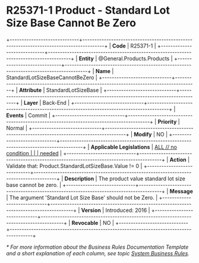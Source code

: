﻿---
erp.type: business-rule
erp.entity: General.Products.Products
---

# R25371-1 Product - Standard Lot Size Base Cannot Be Zero
+-----------------------------+---------------------------------------------------------------------------------------+
| **Code**                    | R25371-1                                                                              |
+-----------------------------+---------------------------------------------------------------------------------------+
| **Entity**                  | @General.Products.Products                                                            |
+-----------------------------+---------------------------------------------------------------------------------------+
| **Name**                    | StandardLotSizeBaseCannotBeZero                                                       |
+-----------------------------+---------------------------------------------------------------------------------------+
| **Attribute**               | StandardLotSizeBase                                                                   |
+-----------------------------+---------------------------------------------------------------------------------------+
| **Layer**                   | Back-End                                                                              |
+-----------------------------+---------------------------------------------------------------------------------------+
| **Events**                  | Commit                                                                                |
+-----------------------------+---------------------------------------------------------------------------------------+
| **Priority**                | Normal                                                                                |
+-----------------------------+---------------------------------------------------------------------------------------+
| **Modify**                  | NO                                                                                    |
+-----------------------------+---------------------------------------------------------------------------------------+
| **Applicable Legislations** | [ALL // no condition                                                                  |
|                             | needed](xref:applicable-legislations)                                                 |
+-----------------------------+---------------------------------------------------------------------------------------+
| **Action**                  | Validate that: Product.StandardLotSizeBase.Value != 0                                 |
+-----------------------------+---------------------------------------------------------------------------------------+
| **Description**             | The product value standard lot size base cannot be zero.                              |
+-----------------------------+---------------------------------------------------------------------------------------+
| **Message**                 | The argument \'Standard Lot Size Base\' should not be Zero.                           |
+-----------------------------+---------------------------------------------------------------------------------------+
| **Version**                 | Introduced: 2016                                                                      |
+-----------------------------+---------------------------------------------------------------------------------------+
| **Revocable**               | NO                                                                                    |
+-----------------------------+---------------------------------------------------------------------------------------+

*\* For more information about the Business Rules Documentation Template and a short explanation of each column, see
topic [System Business Rules](../templates/template-description-system-business-rules.md).*
